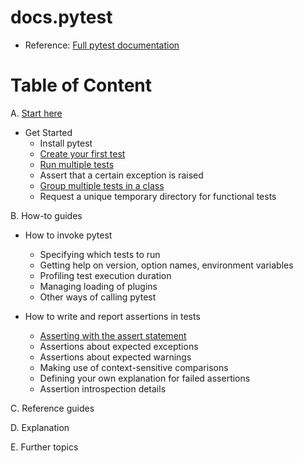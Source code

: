 # docs.pytest

- Reference: [Full pytest documentation](https://docs.pytest.org/en/8.2.x/contents.html#start-here)

# Table of Content

A. [Start here](https://docs.pytest.org/en/8.2.x/contents.html#start-here)
  * Get Started
    * Install pytest 
    * [Create your first test](https://github.com/LeTanThanh/pytest-create-your-first-test)
    * [Run multiple tests](https://github.com/LeTanThanh/pytest-run-multiple-tests)
    * Assert that a certain exception is raised
    * [Group multiple tests in a class](https://github.com/LeTanThanh/pytest-group-multiple-tests-in-a-class)
    * Request a unique temporary directory for functional tests

B. How-to guides
  * How to invoke pytest
    * Specifying which tests to run
    * Getting help on version, option names, environment variables
    * Profiling test execution duration
    * Managing loading of plugins
    * Other ways of calling pytest

  * How to write and report assertions in tests
    * [Asserting with the assert statement](https://github.com/LeTanThanh/pytest-how-to-asserting-with-the-assert-statement)
    * Assertions about expected exceptions
    * Assertions about expected warnings
    * Making use of context-sensitive comparisons
    * Defining your own explanation for failed assertions
    * Assertion introspection details

C. Reference guides

D. Explanation

E. Further topics
